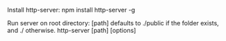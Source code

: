 Install http-server:
npm install http-server -g

Run server on root directory:
[path] defaults to ./public if the folder exists, and ./ otherwise.
http-server [path] [options]


